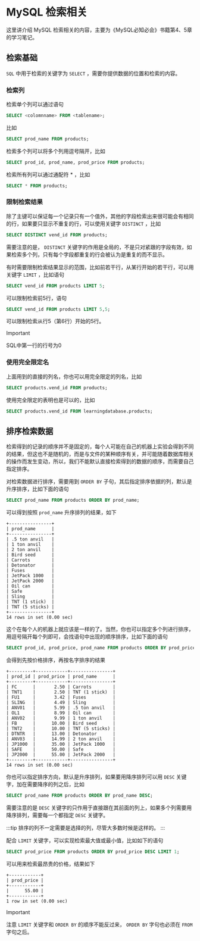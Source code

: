 # MySQL 检索相关

这里讲介绍 MySQL 检索相关的内容，主要为《MySQL必知必会》书籍第4、5章的学习笔记。

## 检索基础

`SQL` 中用于检索的关键字为 `SELECT` ，需要你提供数据的位置和检索的内容。

### 检索列

检索单个列可以通过语句

```sql
SELECT <colomnname> FROM <tablename>;
```

比如

```sql
SELECT prod_name FROM products;
```

检索多个列可以将多个列用逗号隔开，比如

```sql
SELECT prod_id, prod_name, prod_price FROM products;
```

检索所有列可以通过通配符 * ，比如

```sql
SELECT * FROM products;
```

### 限制检索结果

除了主键可以保证每一个记录只有一个值外，其他的字段检索出来很可能会有相同的行，如果要只显示不重复的行，可以使用关键字 `DISTINCT` ，比如

```sql
SELECT DISTINCT vend_id FROM products;
```

需要注意的是， `DISTINCT` 关键字的作用是全局的，不是只对紧跟的字段有效，如果检索多个列，只有每个字段都重复的行会被认为是重复的而不显示。

有时需要限制检索结果显示的范围，比如前若干行，从某行开始的若干行，可以用关键字 `LIMIT` ，比如语句

```sql
SELECT vend_id FROM products LIMIT 5;
```

可以限制检索前5行，语句

```sql
SELECT vend_id FROM products LIMIT 5,5;
```

可以限制检索从行5（第6行）开始的5行。

> [!IMPORTANT]
> SQL中第一行的行号为0

### 使用完全限定名

上面用到的直接的列名，你也可以用完全限定的列名，比如

```sql
SELECT products.vend_id FROM products;
```

使用完全限定的表明也是可以的，比如

```sql
SELECT products.vend_id FROM learningdatabase.products;
```

## 排序检索数据

检索得到的记录的顺序并不是固定的，每个人可能在自己的机器上实验会得到不同的结果，但这也不是随机的，而是与文件的某种顺序有关，并可能随着数据库相关的操作而发生变动，所以，我们不能默认直接检索得到的数据的顺序，而需要自己指定排序。

对检索数据进行排序，需要用到 `ORDER BY` 子句，其后指定排序依据的列，默认是升序排序，比如下面的语句

```sql
SELECT prod_name FROM products ORDER BY prod_name;
```

可以得到按照 `prod_name` 升序排列的结果，如下

```
+----------------+
| prod_name      |
+----------------+
| .5 ton anvil   |
| 1 ton anvil    |
| 2 ton anvil    |
| Bird seed      |
| Carrots        |
| Detonator      |
| Fuses          |
| JetPack 1000   |
| JetPack 2000   |
| Oil can        |
| Safe           |
| Sling          |
| TNT (1 stick)  |
| TNT (5 sticks) |
+----------------+
14 rows in set (0.00 sec)

```

这个在每个人的机器上就应该是一样的了。当然，你也可以指定多个列进行排序，用逗号隔开每个列即可，会找语句中出现的顺序排序，比如下面的语句

```sql
SELECT prod_id, prod_price, prod_name FROM products ORDER BY prod_price, prod_name;
```

会得到先按价格排序，再按名字排序的结果

```
+---------+------------+----------------+
| prod_id | prod_price | prod_name      |
+---------+------------+----------------+
| FC      |       2.50 | Carrots        |
| TNT1    |       2.50 | TNT (1 stick)  |
| FU1     |       3.42 | Fuses          |
| SLING   |       4.49 | Sling          |
| ANV01   |       5.99 | .5 ton anvil   |
| OL1     |       8.99 | Oil can        |
| ANV02   |       9.99 | 1 ton anvil    |
| FB      |      10.00 | Bird seed      |
| TNT2    |      10.00 | TNT (5 sticks) |
| DTNTR   |      13.00 | Detonator      |
| ANV03   |      14.99 | 2 ton anvil    |
| JP1000  |      35.00 | JetPack 1000   |
| SAFE    |      50.00 | Safe           |
| JP2000  |      55.00 | JetPack 2000   |
+---------+------------+----------------+
14 rows in set (0.00 sec)

```

你也可以指定排序方向，默认是升序排列，如果要用降序排列可以用 `DESC` 关键字，加在需要降序的列之后，比如

```sql
SELECT prod_name FROM products ORDER BY prod_name DESC;
```

需要注意的是 `DESC` 关键字的只作用于直接跟在其前面的列上，如果多个列需要用降序排列，需要每一个都指定 `DESC` 关键字。

:::tip
排序的列不一定需要是选择的列，尽管大多数时候是这样的。
:::

配合 `LIMIT` 关键字，可以实现检索最大值或最小值，比如如下的语句

```sql
SELECT prod_price FROM products ORDER BY prod_price DESC LIMIT 1;
```

可以用来检索最昂贵的价格，结果如下

```
+------------+
| prod_price |
+------------+
|      55.00 |
+------------+
1 row in set (0.00 sec)

```

> [!IMPORTANT]
> 注意 `LIMIT` 关键字和 `ORDER BY` 的顺序不能反过来， `ORDER BY` 字句也必须在 `FROM` 字句之后。
